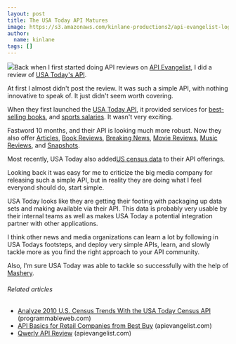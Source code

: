 ```yaml
---
layout: post
title: The USA Today API Matures
image: https://s3.amazonaws.com/kinlane-productions2/api-evangelist-logos/api-evangelist-butterfly-vertical.png
author:
  name: kinlane
tags: []
---
```

[![](http://www.editorsweblog.org/usatoday.gif)](http://developer.usatoday.com/ "USA Today API")Back when I first started doing API reviews on [API Evangelist](http://www.apievangelist.com "API Evangelist"), I did a review of [USA Today's API](http://apievangelist.com/2010/10/27/usa-today-api-review/ "USA Todays first release of their API").

At first I almost didn't post the review. It was such a simple API, with nothing innovative to speak of. It just didn't seem worth covering.

When they first launched the [USA Today API](http://developer.usatoday.com/ "USA Today API"), it provided services for [best-selling books](http://developer.usatoday.com/docs/read/bestselling_books "best-selling books"), and [sports salaries](http://developer.usatoday.com/docs/read/salaries "Sports Salaries"). It wasn't very exciting.

Fastword 10 months, and their API is looking much more robust. Now they also offer [Articles](http://developer.usatoday.com/docs/read/articles "Articles"), [Book Reviews](http://developer.usatoday.com/docs/read/book_reviews "Book Reviews"), [Breaking News](http://developer.usatoday.com/docs/read/Breaking_News "Breaking News"), [Movie Reviews](http://developer.usatoday.com/docs/read/movie_reviews "Movie Reviews"), [Music Reviews](http://developer.usatoday.com/docs/read/music_reviews "Music Reviews"), and [Snapshots](http://developer.usatoday.com/docs/read/snapshots "Snapshots").

Most recently, USA Today also added[US census data](http://developer.usatoday.com/docs/read/Census "US Census Data") to their API offerings.

Looking back it was easy for me to criticize the big media company for releasing such a simple API, but in reality they are doing what I feel everyond should do, start simple.

USA Today looks like they are getting their footing with packaging up data sets and making available via their API. This data is probably very usable by their internal teams as well as makes USA Today a potential integration partner with other applications.

I think other news and media organizations can learn a lot by following in USA Todays footsteps, and deploy very simple APIs, learn, and slowly tackle more as you find the right approach to your API community.

Also, I'm sure USA Today was able to tackle so successfully with the help of [Mashery](http://www.mashery.com "Mashery").

###### Related articles

*   [Analyze 2010 U.S. Census Trends With the USA Today Census API](http://blog.programmableweb.com/2011/06/09/analyze-2010-u-s-census-trends-with-the-usa-today-census-api/) (programmableweb.com)
*   [API Basics for Retail Companies from Best Buy](http://apievangelist.com/2011/06/03/api-basics-for-retail-companies-from-best-buy/) (apievangelist.com)
*   [Qwerly API Review](http://apievangelist.com/2011/05/29/qwerly-api-review/) (apievangelist.com)